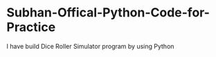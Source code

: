 # Subhan-Offical-Python-Code-for-Practice
I have build Dice Roller Simulator program by using Python
